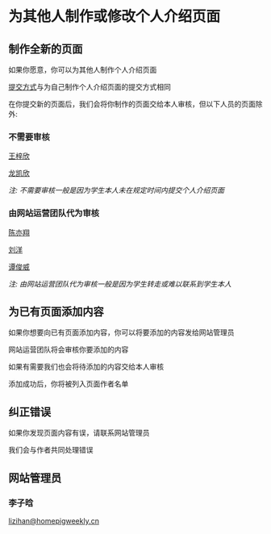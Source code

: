 # 为其他人制作或修改个人介绍页面

## 制作全新的页面

如果你愿意，你可以为其他人制作个人介绍页面

[提交方式](upload.md)与为自己制作个人介绍页面的提交方式相同

在你提交新的页面后，我们会将你制作的页面交给本人审核，但以下人员的页面除外:

### 不需要审核

[王梓欣](/students/王梓欣/)

[龙凯欣](/students/龙凯欣/)

*注: 不需要审核一般是因为学生本人未在规定时间内提交个人介绍页面*

### 由网站运营团队代为审核

[陈亦翔](/students/陈亦翔/)

[刘洋](/students/刘洋/)

[谭俊威](/students/谭俊威/)

*注: 由网站运营团队代为审核一般是因为学生转走或难以联系到学生本人*

## 为已有页面添加内容

如果你想要向已有页面添加内容，你可以将要添加的内容发给网站管理员

网站运营团队将会审核你要添加的内容

如果有需要我们也会将待添加的内容交给本人审核

添加成功后，你将被列入页面作者名单

## 纠正错误

如果你发现页面内容有误，请联系网站管理员

我们会与作者共同处理错误

## 网站管理员

### 李子晗

<lizihan@homepigweekly.cn>
